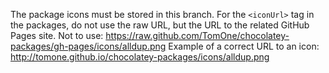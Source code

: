 The package icons must be stored in this branch. For the `<iconUrl>` tag in the packages, do not use the raw URL, but the URL to the related GitHub Pages site.
Not to use: https://raw.github.com/TomOne/chocolatey-packages/gh-pages/icons/alldup.png
Example of a correct URL to an icon: http://tomone.github.io/chocolatey-packages/icons/alldup.png